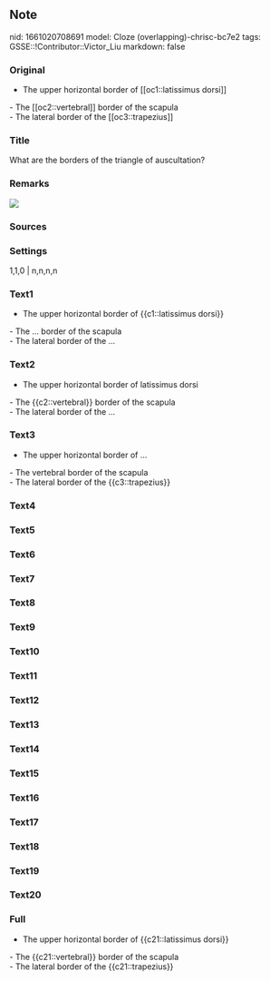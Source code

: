 ## Note
nid: 1661020708691
model: Cloze (overlapping)-chrisc-bc7e2
tags: GSSE::!Contributor::Victor_Liu
markdown: false

### Original
- The upper horizontal border of [[oc1::latissimus dorsi]]
<div>
  - The [[oc2::vertebral]] border of the scapula
</div>- The lateral border of the [[oc3::trapezius]]

### Title
<div>
  What are the borders of the triangle of auscultation?
</div>

### Remarks
<img src="paste-31565c6642b1a178093ad7fed4675b530d910503.jpg">

### Sources


### Settings
1,1,0 | n,n,n,n

### Text1
- The upper horizontal border of {{c1::latissimus dorsi}}
<div>
  - The ... border of the scapula
</div>- The lateral border of the ...

### Text2
- The upper horizontal border of latissimus dorsi
<div>
  - The {{c2::vertebral}} border of the scapula
</div>- The lateral border of the ...

### Text3
- The upper horizontal border of ...
<div>
  - The vertebral border of the scapula
</div>- The lateral border of the {{c3::trapezius}}

### Text4


### Text5


### Text6


### Text7


### Text8


### Text9


### Text10


### Text11


### Text12


### Text13


### Text14


### Text15


### Text16


### Text17


### Text18


### Text19


### Text20


### Full
- The upper horizontal border of {{c21::latissimus dorsi}}
<div>
  - The {{c21::vertebral}} border of the scapula
</div>- The lateral border of the {{c21::trapezius}}

